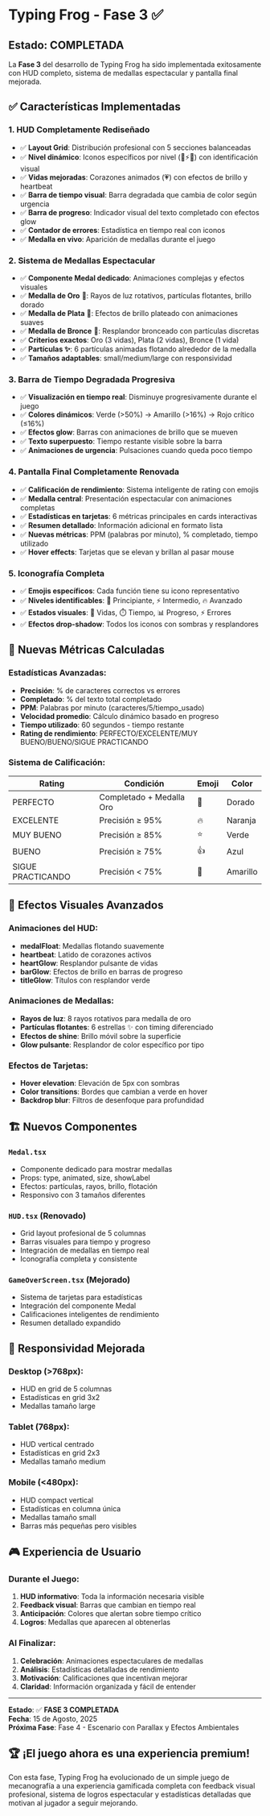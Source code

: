 # Typing Frog - Fase 3 ✅

## Estado: COMPLETADA

La **Fase 3** del desarrollo de Typing Frog ha sido implementada exitosamente con HUD completo, sistema de medallas espectacular y pantalla final mejorada.

## ✅ Características Implementadas

### 1. HUD Completamente Rediseñado
- ✅ **Layout Grid**: Distribución profesional con 5 secciones balanceadas
- ✅ **Nivel dinámico**: Iconos específicos por nivel (🌱⚡🔥) con identificación visual
- ✅ **Vidas mejoradas**: Corazones animados (💗) con efectos de brillo y heartbeat
- ✅ **Barra de tiempo visual**: Barra degradada que cambia de color según urgencia
- ✅ **Barra de progreso**: Indicador visual del texto completado con efectos glow
- ✅ **Contador de errores**: Estadística en tiempo real con iconos
- ✅ **Medalla en vivo**: Aparición de medallas durante el juego

### 2. Sistema de Medallas Espectacular
- ✅ **Componente Medal dedicado**: Animaciones complejas y efectos visuales
- ✅ **Medalla de Oro** 🥇: Rayos de luz rotativos, partículas flotantes, brillo dorado
- ✅ **Medalla de Plata** 🥈: Efectos de brillo plateado con animaciones suaves
- ✅ **Medalla de Bronce** 🥉: Resplandor bronceado con partículas discretas
- ✅ **Criterios exactos**: Oro (3 vidas), Plata (2 vidas), Bronce (1 vida)
- ✅ **Partículas ✨**: 6 partículas animadas flotando alrededor de la medalla
- ✅ **Tamaños adaptables**: small/medium/large con responsividad

### 3. Barra de Tiempo Degradada Progresiva
- ✅ **Visualización en tiempo real**: Disminuye progresivamente durante el juego
- ✅ **Colores dinámicos**: Verde (>50%) → Amarillo (>16%) → Rojo crítico (≤16%)
- ✅ **Efectos glow**: Barras con animaciones de brillo que se mueven
- ✅ **Texto superpuesto**: Tiempo restante visible sobre la barra
- ✅ **Animaciones de urgencia**: Pulsaciones cuando queda poco tiempo

### 4. Pantalla Final Completamente Renovada
- ✅ **Calificación de rendimiento**: Sistema inteligente de rating con emojis
- ✅ **Medalla central**: Presentación espectacular con animaciones completas
- ✅ **Estadísticas en tarjetas**: 6 métricas principales en cards interactivas
- ✅ **Resumen detallado**: Información adicional en formato lista
- ✅ **Nuevas métricas**: PPM (palabras por minuto), % completado, tiempo utilizado
- ✅ **Hover effects**: Tarjetas que se elevan y brillan al pasar mouse

### 5. Iconografía Completa
- ✅ **Emojis específicos**: Cada función tiene su icono representativo
- ✅ **Niveles identificables**: 🌱 Principiante, ⚡ Intermedio, 🔥 Avanzado
- ✅ **Estados visuales**: 💝 Vidas, ⏱️ Tiempo, 📊 Progreso, ⚡ Errores
- ✅ **Efectos drop-shadow**: Todos los iconos con sombras y resplandores

## 🎯 Nuevas Métricas Calculadas

### Estadísticas Avanzadas:
- **Precisión**: % de caracteres correctos vs errores
- **Completado**: % del texto total completado
- **PPM**: Palabras por minuto (caracteres/5/tiempo_usado)
- **Velocidad promedio**: Cálculo dinámico basado en progreso
- **Tiempo utilizado**: 60 segundos - tiempo restante
- **Rating de rendimiento**: PERFECTO/EXCELENTE/MUY BUENO/BUENO/SIGUE PRACTICANDO

### Sistema de Calificación:
| Rating | Condición | Emoji | Color |
|--------|-----------|-------|--------|
| PERFECTO | Completado + Medalla Oro | 👑 | Dorado |
| EXCELENTE | Precisión ≥ 95% | 🔥 | Naranja |
| MUY BUENO | Precisión ≥ 85% | ⭐ | Verde |
| BUENO | Precisión ≥ 75% | 👍 | Azul |
| SIGUE PRACTICANDO | Precisión < 75% | 💪 | Amarillo |

## 🎨 Efectos Visuales Avanzados

### Animaciones del HUD:
- **medalFloat**: Medallas flotando suavemente
- **heartbeat**: Latido de corazones activos
- **heartGlow**: Resplandor pulsante de vidas
- **barGlow**: Efectos de brillo en barras de progreso
- **titleGlow**: Títulos con resplandor verde

### Animaciones de Medallas:
- **Rayos de luz**: 8 rayos rotativos para medalla de oro
- **Partículas flotantes**: 6 estrellas ✨ con timing diferenciado
- **Efectos de shine**: Brillo móvil sobre la superficie
- **Glow pulsante**: Resplandor de color específico por tipo

### Efectos de Tarjetas:
- **Hover elevation**: Elevación de 5px con sombras
- **Color transitions**: Bordes que cambian a verde en hover
- **Backdrop blur**: Filtros de desenfoque para profundidad

## 🏗️ Nuevos Componentes

### `Medal.tsx`
- Componente dedicado para mostrar medallas
- Props: type, animated, size, showLabel
- Efectos: partículas, rayos, brillo, flotación
- Responsivo con 3 tamaños diferentes

### `HUD.tsx` (Renovado)
- Grid layout profesional de 5 columnas
- Barras visuales para tiempo y progreso
- Integración de medallas en tiempo real
- Iconografía completa y consistente

### `GameOverScreen.tsx` (Mejorado)
- Sistema de tarjetas para estadísticas
- Integración del componente Medal
- Calificaciones inteligentes de rendimiento
- Resumen detallado expandido

## 📱 Responsividad Mejorada

### Desktop (>768px):
- HUD en grid de 5 columnas
- Estadísticas en grid 3x2
- Medallas tamaño large

### Tablet (768px):
- HUD vertical centrado
- Estadísticas en grid 2x3
- Medallas tamaño medium

### Mobile (<480px):
- HUD compact vertical
- Estadísticas en columna única
- Medallas tamaño small
- Barras más pequeñas pero visibles

## 🎮 Experiencia de Usuario

### Durante el Juego:
1. **HUD informativo**: Toda la información necesaria visible
2. **Feedback visual**: Barras que cambian en tiempo real
3. **Anticipación**: Colores que alertan sobre tiempo crítico
4. **Logros**: Medallas que aparecen al obtenerlas

### Al Finalizar:
1. **Celebración**: Animaciones espectaculares de medallas
2. **Análisis**: Estadísticas detalladas de rendimiento
3. **Motivación**: Calificaciones que incentivan mejorar
4. **Claridad**: Información organizada y fácil de entender

---

**Estado**: ✅ **FASE 3 COMPLETADA**  
**Fecha**: 15 de Agosto, 2025  
**Próxima Fase**: Fase 4 - Escenario con Parallax y Efectos Ambientales

## 🏆 ¡El juego ahora es una experiencia premium!

Con esta fase, Typing Frog ha evolucionado de un simple juego de mecanografía a una experiencia gamificada completa con feedback visual profesional, sistema de logros espectacular y estadísticas detalladas que motivan al jugador a seguir mejorando.

